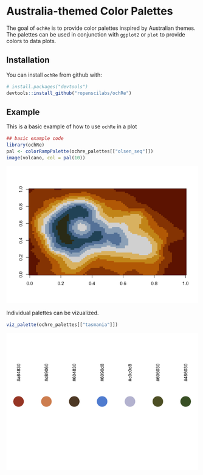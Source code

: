 # Australia-themed Color Palettes

The goal of `ochRe` is to provide color palettes inspired by Australian themes. The palettes can be used in conjunction with `ggplot2` or `plot` to provide colors to data plots.

## Installation

You can install `ochRe` from github with:

``` r
# install.packages("devtools")
devtools::install_github("ropenscilabs/ochRe")
```

## Example

This is a basic example of how to use `ochRe` in a plot


```r
## basic example code
library(ochRe)
pal <- colorRampPalette(ochre_palettes[["olsen_seq"]])
image(volcano, col = pal(10))
```

![](README_files/figure-html/unnamed-chunk-1-1.png)<!-- -->

Individual palettes can be vizualized.

```r
viz_palette(ochre_palettes[["tasmania"]])
```

![](README_files/figure-html/unnamed-chunk-2-1.png)<!-- -->
